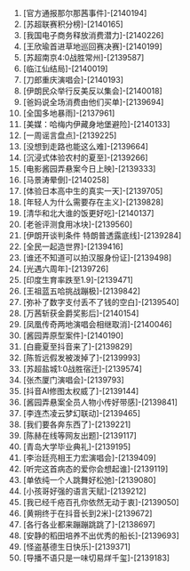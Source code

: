 
1. [官方通报那尔那茜事件]-[2140194]
1. [苏超联赛积分榜]-[2140165]
1. [我国电子商务释放消费潜力]-[2140226]
1. [王欣瑜首进草地巡回赛决赛]-[2140199]
1. [苏超南京4:0战胜常州]-[2139587]
1. [临江仙结局]-[2140019]
1. [刀郎重庆演唱会]-[2140193]
1. [伊朗民众举行反美反以集会]-[2140018]
1. [爸妈说全场消费由他们买单]-[2139694]
1. [全国多地暴雨]-[2137961]
1. [美媒：哈梅内伊藏身地堡避险]-[2140133]
1. [一周谣言盘点]-[2139225]
1. [没想到走路也能这么难]-[2139664]
1. [沉浸式体验农村的夏至]-[2139266]
1. [电影酱园弄悬案今日上映]-[2139333]
1. [马景涛晕倒]-[2140258]
1. [体验日本高中生的真实一天]-[2139705]
1. [年轻人为什么需要存在主义]-[2139828]
1. [清华和北大谁的饭更好吃]-[2140137]
1. [老爸评测食用冰块]-[2139560]
1. [伊朗开谈判条件 特朗普透露底线]-[2139284]
1. [全民一起造世界]-[2139416]
1. [谁还不知道可以拍汉服身份证]-[2139498]
1. [光遇六周年]-[2139726]
1. [印度生育率跌至1.9]-[2139471]
1. [王祖蓝五哈挑战蹦极]-[2139842]
1. [弥补了数字支付丢不了钱的空白]-[2139540]
1. [万茜斩获金爵奖影后]-[2140154]
1. [凤凰传奇两地演唱会相继取消]-[2140046]
1. [酱园弄原型案件]-[2140190]
1. [白鹿夏至抖音来了]-[2139829]
1. [陈哲远假发被泼掉了]-[2139993]
1. [苏超盐城1:0战胜宿迁]-[2139574]
1. [张杰厦门演唱会]-[2139793]
1. [抖音AI修图太权威了]-[2139144]
1. [酱园弄悬案全员人物小传好带感]-[2139841]
1. [李连杰凌云梦幻联动]-[2139465]
1. [我们要各奔东西了]-[2139221]
1. [陈赫在线等网友出题]-[2139117]
1. [青岛大学毕业典礼]-[2139195]
1. [李治廷亮相王力宏演唱会]-[2139409]
1. [听完这首病态的爱你会想起谁]-[2139119]
1. [单依纯一个人跳舞好松弛]-[2139080]
1. [小孩哥好强的语言天赋]-[2139212]
1. [我已经千疮百孔你依然无动于衷]-[2139050]
1. [黄朔终于在抖音长到2米]-[2139672]
1. [各行各业都来蹦蹦跳跳了]-[2138697]
1. [安静的稻田培养不出优秀的船长]-[2139693]
1. [怪盗基德生日快乐]-[2139371]
1. [导播不语只是一味切易烊千玺]-[2139183]